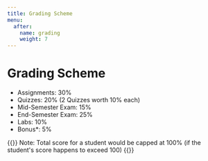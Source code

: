 ```yaml
---
title: Grading Scheme
menu:
  after:
    name: grading
    weight: 7
---
```

# Grading Scheme

- Assignments: 30%
- Quizzes: 20% (2 Quizzes worth 10% each)
- Mid-Semester Exam: 15%
- End-Semester Exam: 25%
- Labs: 10%
- Bonus*: 5%

{{<hint info>}}
Note: Total score for a student would be capped at 100% (if the student's score happens to exceed 100)
{{</hint>}}
